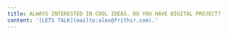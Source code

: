 ```yaml
---
title: ALWAYS INTERESTED IN COOL IDEAS. DO YOU HAVE DIGITAL PROJECT?
content: '[LETS TALK](mailto:alex@frithir.com).'
---
```


